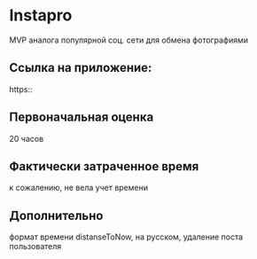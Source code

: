 # Instapro

MVP аналога популярной соц. сети для обмена фотографиями

## Ссылка на приложение:

https::

## Первоначальная оценка

20 часов

## Фактически затраченное время

к сожалению, не вела учет времени

## Дополнительно

формат времени distanseToNow, на русском,
удаление поста пользователя
